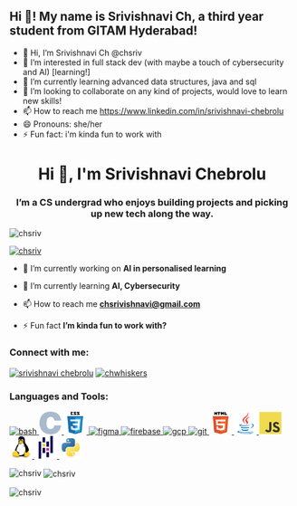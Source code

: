 <h2 align="left">Hi 👋! My name is Srivishnavi Ch, a third year student from GITAM Hyderabad!</h2>

- 👋 Hi, I’m Srivishnavi Ch @chsriv
- 👀 I’m interested in full stack dev (with maybe a touch of cybersecurity and AI) [learning!]
- 🌱 I’m currently learning advanced data structures, java and sql
- 💞️ I’m looking to collaborate on any kind of projects, would love to learn new skills!
- 📫 How to reach me https://www.linkedin.com/in/srivishnavi-chebrolu
- 😄 Pronouns: she/her
- ⚡ Fun fact: i'm kinda fun to work with 

<!---
chsriv/chsriv is a ✨ special ✨ repository because its `README.md` (this file) appears on your GitHub profile.
You can click the Preview link to take a look at your changes.
--->

<h1 align="center">Hi 👋, I'm Srivishnavi Chebrolu</h1>
<h3 align="center">I’m a CS undergrad who enjoys building projects and picking up new tech along the way.</h3>

<p align="left"> <img src="https://komarev.com/ghpvc/?username=chsriv&label=Profile%20views&color=0e75b6&style=flat" alt="chsriv" /> </p>

<p align="left"> <a href="https://github.com/ryo-ma/github-profile-trophy"><img src="https://github-profile-trophy.vercel.app/?username=chsriv" alt="chsriv" /></a> </p>

- 🔭 I’m currently working on **AI in personalised learning**

- 🌱 I’m currently learning **AI, Cybersecurity**

- 📫 How to reach me **chsrivishnavi@gmail.com**

- ⚡ Fun fact **I’m kinda fun to work with?**

<h3 align="left">Connect with me:</h3>
<p align="left">
<a href="https://linkedin.com/in/srivishnavi chebrolu" target="blank"><img align="center" src="https://raw.githubusercontent.com/rahuldkjain/github-profile-readme-generator/master/src/images/icons/Social/linked-in-alt.svg" alt="srivishnavi chebrolu" height="30" width="40" /></a>
<a href="https://instagram.com/chwhiskers" target="blank"><img align="center" src="https://raw.githubusercontent.com/rahuldkjain/github-profile-readme-generator/master/src/images/icons/Social/instagram.svg" alt="chwhiskers" height="30" width="40" /></a>
</p>

<h3 align="left">Languages and Tools:</h3>
<p align="left"> <a href="https://www.gnu.org/software/bash/" target="_blank" rel="noreferrer"> <img src="https://www.vectorlogo.zone/logos/gnu_bash/gnu_bash-icon.svg" alt="bash" width="40" height="40"/> </a> <a href="https://www.cprogramming.com/" target="_blank" rel="noreferrer"> <img src="https://raw.githubusercontent.com/devicons/devicon/master/icons/c/c-original.svg" alt="c" width="40" height="40"/> </a> <a href="https://www.w3schools.com/css/" target="_blank" rel="noreferrer"> <img src="https://raw.githubusercontent.com/devicons/devicon/master/icons/css3/css3-original-wordmark.svg" alt="css3" width="40" height="40"/> </a> <a href="https://www.figma.com/" target="_blank" rel="noreferrer"> <img src="https://www.vectorlogo.zone/logos/figma/figma-icon.svg" alt="figma" width="40" height="40"/> </a> <a href="https://firebase.google.com/" target="_blank" rel="noreferrer"> <img src="https://www.vectorlogo.zone/logos/firebase/firebase-icon.svg" alt="firebase" width="40" height="40"/> </a> <a href="https://cloud.google.com" target="_blank" rel="noreferrer"> <img src="https://www.vectorlogo.zone/logos/google_cloud/google_cloud-icon.svg" alt="gcp" width="40" height="40"/> </a> <a href="https://git-scm.com/" target="_blank" rel="noreferrer"> <img src="https://www.vectorlogo.zone/logos/git-scm/git-scm-icon.svg" alt="git" width="40" height="40"/> </a> <a href="https://www.w3.org/html/" target="_blank" rel="noreferrer"> <img src="https://raw.githubusercontent.com/devicons/devicon/master/icons/html5/html5-original-wordmark.svg" alt="html5" width="40" height="40"/> </a> <a href="https://www.java.com" target="_blank" rel="noreferrer"> <img src="https://raw.githubusercontent.com/devicons/devicon/master/icons/java/java-original.svg" alt="java" width="40" height="40"/> </a> <a href="https://developer.mozilla.org/en-US/docs/Web/JavaScript" target="_blank" rel="noreferrer"> <img src="https://raw.githubusercontent.com/devicons/devicon/master/icons/javascript/javascript-original.svg" alt="javascript" width="40" height="40"/> </a> <a href="https://www.linux.org/" target="_blank" rel="noreferrer"> <img src="https://raw.githubusercontent.com/devicons/devicon/master/icons/linux/linux-original.svg" alt="linux" width="40" height="40"/> </a> <a href="https://pandas.pydata.org/" target="_blank" rel="noreferrer"> <img src="https://raw.githubusercontent.com/devicons/devicon/2ae2a900d2f041da66e950e4d48052658d850630/icons/pandas/pandas-original.svg" alt="pandas" width="40" height="40"/> </a> <a href="https://www.python.org" target="_blank" rel="noreferrer"> <img src="https://raw.githubusercontent.com/devicons/devicon/master/icons/python/python-original.svg" alt="python" width="40" height="40"/> </a> </p>

<p><img align="left" src="https://github-readme-stats.vercel.app/api/top-langs?username=chsriv&show_icons=true&locale=en&layout=compact" alt="chsriv" /></p>

<p>&nbsp;<img align="center" src="https://github-readme-stats.vercel.app/api?username=chsriv&show_icons=true&locale=en" alt="chsriv" /></p>

<p><img align="center" src="https://github-readme-streak-stats.herokuapp.com/?user=chsriv&" alt="chsriv" /></p>
